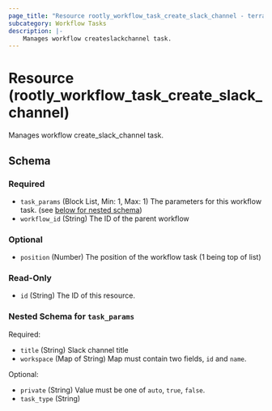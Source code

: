 ```yaml
---
page_title: "Resource rootly_workflow_task_create_slack_channel - terraform-provider-rootly"
subcategory: Workflow Tasks
description: |-
    Manages workflow createslackchannel task.
---
```


# Resource (rootly_workflow_task_create_slack_channel)

Manages workflow create_slack_channel task.



<!-- schema generated by tfplugindocs -->
## Schema

### Required

- `task_params` (Block List, Min: 1, Max: 1) The parameters for this workflow task. (see [below for nested schema](#nestedblock--task_params))
- `workflow_id` (String) The ID of the parent workflow

### Optional

- `position` (Number) The position of the workflow task (1 being top of list)

### Read-Only

- `id` (String) The ID of this resource.

<a id="nestedblock--task_params"></a>
### Nested Schema for `task_params`

Required:

- `title` (String) Slack channel title
- `workspace` (Map of String) Map must contain two fields, `id` and `name`.

Optional:

- `private` (String) Value must be one of `auto`, `true`, `false`.
- `task_type` (String)
